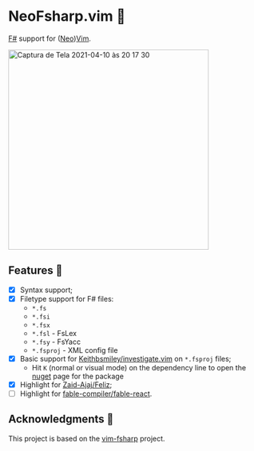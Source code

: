 # NeoFsharp.vim 🔷

[F#](https://fsharp.org) support for ([Neo](https://github.com/neovim/neovim))[Vim](https://github.com/vim/vim).

<img width="401" alt="Captura de Tela 2021-04-10 às 20 17 30" src="https://user-images.githubusercontent.com/430272/114287022-14a3ec80-9a3a-11eb-80fc-26ead5f9efb0.png">

## Features 🧩

- [x] Syntax support;
- [x] Filetype support for F# files:
  - `*.fs`
  - `*.fsi`
  - `*.fsx`
  - `*.fsl` - FsLex 
  - `*.fsy` - FsYacc 
  - `*.fsproj` - XML config file
- [x] Basic support for [Keithbsmiley/investigate.vim](https://github.com/Keithbsmiley/investigate.vim) on `*.fsproj` files;
  - Hit `K` (normal or visual mode) on the dependency line to open the [nuget](https://www.nuget.org) page for the package
- [x] Highlight for [Zaid-Ajaj/Feliz](https://github.com/Zaid-Ajaj/Feliz);
- [ ] Highlight for [fable-compiler/fable-react](https://github.com/fable-compiler/fable-react).

## Acknowledgments 🤗

This project is based on the [vim-fsharp](https://github.com/fsharp/vim-fsharp) project.

